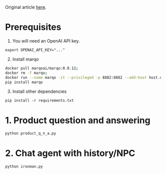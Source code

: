 Original article [here](https://www.marqo.ai/blog/from-iron-manual-to-ironman-augmenting-gpt-with-marqo-for-fast-editable-memory-to-enable-context-aware-question-answering).

# Prerequisites
1. You will need an OpenAI API key.
```
export OPENAI_API_KEY="..."
```

2. Install marqo
```bash
docker pull marqoai/marqo:0.0.12;
docker rm -f marqo;
docker run --name marqo -it --privileged -p 8882:8882 --add-host host.docker.internal:host-gateway marqoai/marqo:0.0.12
pip install marqo
```

3. Install other dependencies
```
pip install -r requirements.txt
```

# 1. Product question and answering
```python
python product_q_n_a.py
```

# 2. Chat agent with history/NPC 
```python
python ironman.py
```
